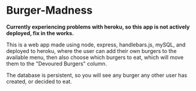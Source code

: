 # Burger-Madness

**Currently experiencing problems with heroku, so this app is not actively deployed, fix in the works.**

This is a web app made using node, express, handlebars.js, mySQL, and deployed to heroku, where the user can add their own burgers to the available menu, then also choose which burgers to eat, which will move them to the "Devoured Burgers" column. 

The database is persistent, so you will see any burger any other user has created, or decided to eat.

